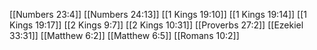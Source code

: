 [[Numbers 23:4]]
[[Numbers 24:13]]
[[1 Kings 19:10]]
[[1 Kings 19:14]]
[[1 Kings 19:17]]
[[2 Kings 9:7]]
[[2 Kings 10:31]]
[[Proverbs 27:2]]
[[Ezekiel 33:31]]
[[Matthew 6:2]]
[[Matthew 6:5]]
[[Romans 10:2]]
